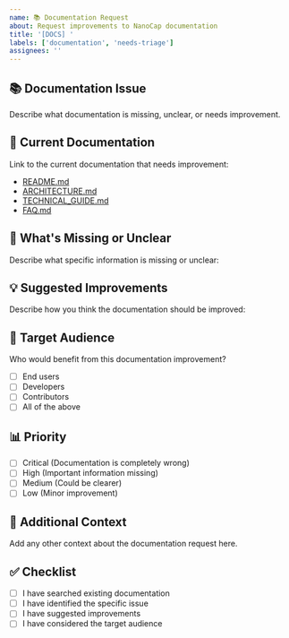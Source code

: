 ```yaml
---
name: 📚 Documentation Request
about: Request improvements to NanoCap documentation
title: '[DOCS] '
labels: ['documentation', 'needs-triage']
assignees: ''
---
```


## 📚 Documentation Issue
Describe what documentation is missing, unclear, or needs improvement.

## 📖 Current Documentation
Link to the current documentation that needs improvement:
- [README.md](https://github.com/lekesiz/NanoCap/blob/main/README.md)
- [ARCHITECTURE.md](https://github.com/lekesiz/NanoCap/blob/main/docs/ARCHITECTURE.md)
- [TECHNICAL_GUIDE.md](https://github.com/lekesiz/NanoCap/blob/main/docs/TECHNICAL_GUIDE.md)
- [FAQ.md](https://github.com/lekesiz/NanoCap/blob/main/docs/FAQ.md)

## 🎯 What's Missing or Unclear
Describe what specific information is missing or unclear:

## 💡 Suggested Improvements
Describe how you think the documentation should be improved:

## 👥 Target Audience
Who would benefit from this documentation improvement?
- [ ] End users
- [ ] Developers
- [ ] Contributors
- [ ] All of the above

## 📊 Priority
- [ ] Critical (Documentation is completely wrong)
- [ ] High (Important information missing)
- [ ] Medium (Could be clearer)
- [ ] Low (Minor improvement)

## 📝 Additional Context
Add any other context about the documentation request here.

## ✅ Checklist
- [ ] I have searched existing documentation
- [ ] I have identified the specific issue
- [ ] I have suggested improvements
- [ ] I have considered the target audience
